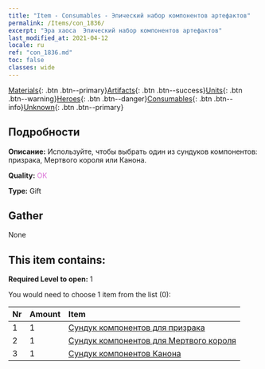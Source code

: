 ```yaml
---
title: "Item - Consumables - Эпический набор компонентов артефактов"
permalink: /Items/con_1836/
excerpt: "Эра хаоса  Эпический набор компонентов артефактов"
last_modified_at: 2021-04-12
locale: ru
ref: "con_1836.md"
toc: false
classes: wide
---
```

 [Materials](/ru/Items/){: .btn .btn--primary}[Artifacts](/ru/Items/Artifacts/){: .btn .btn--success}[Units](/ru/Items/Units/){: .btn .btn--warning}[Heroes](/ru/Items/Heroes/){: .btn .btn--danger}[Consumables](/ru/Items/Consumables/){: .btn .btn--info}[Unknown](/ru/Items/Unknown/){: .btn .btn--primary}

## Подробности
 **Описание:** Используйте, чтобы выбрать один из сундуков компонентов: призрака, Мертвого короля или Канона.

 **Quality:** <span style="color: #DA70D6">OK</span>

 **Type:** Gift

## Gather

  None

## This item contains:

 **Required Level to open:** 1

 You would need to choose 1 item from the list (0):

  | Nr | Amount |     Item    |
  |:---|:-------|:------------|
  | 1 | 1 | [Сундук компонентов для призрака](/ru/Items/con_1339/) | 
  | 2 | 1 | [Сундук компонентов для Мертвого короля](/ru/Items/con_1340/) | 
  | 3 | 1 | [Сундук компонентов Канона](/ru/Items/con_1383/) | 
